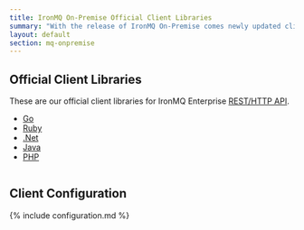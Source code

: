 ```yaml
---
title: IronMQ On-Premise Official Client Libraries
summary: "With the release of IronMQ On-Premise comes newly updated client libraries."
layout: default
section: mq-onpremise
---
```


## Official Client Libraries

These are our official client libraries for IronMQ Enterprise <a href="/mq/reference/api">REST/HTTP API</a>.&nbsp;<br>
<div>
<ul class="libs" style="min-height: 100px;">
  <li><a href="https://github.com/iron-io/iron_go3" target="_blank" data-lang="go">Go</a></li>
  <li><a href="https://github.com/iron-io/iron_mq_ruby/tree/v3" target="_blank" data-lang="ruby">Ruby</a></li>
  <li><a href="https://github.com/iron-io/iron_dotnet/tree/v3" target="_blank" data-lang="dotnet">.Net</a></li>
  <li><a href="https://github.com/iron-io/iron_mq_java/tree/v3" target="_blank" data-lang="java">Java</a></li>
  <li><a href="https://github.com/iron-io/iron_mq_php/tree/v3" target="_blank" data-lang="php">PHP</a></li>
</ul>
</div>

<h2>Client Configuration</h2>

{% include configuration.md %}
